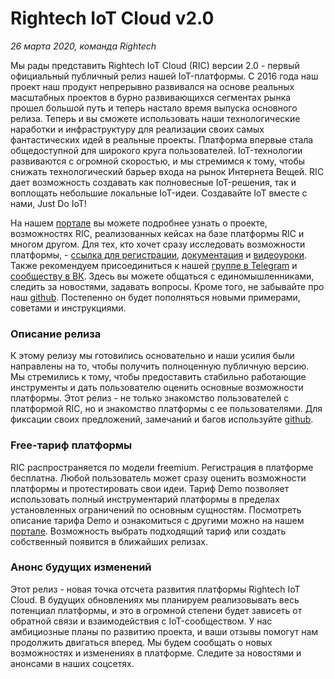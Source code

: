 # Rightech IoT Cloud v2.0
*26 марта 2020, команда Rightech*

Мы рады представить Rightech IoT Cloud (RIC) версии 2.0 - первый официальный публичный релиз нашей IoT-платформы. С 2016 года наш проект наш продукт непрерывно развивался на основе реальных масштабных проектов в бурно развивающихся сегментах рынка прошел большой путь и теперь настало время выпуска основного релиза. Теперь и вы сможете использовать наши технологические наработки и инфраструктуру для реализации своих самых фантастических идей в реальные проекты. Платформа впервые стала общедоступной для широкого круга пользователей. IoT-технологии развиваются с огромной скоростью, и мы стремимся к тому, чтобы снижать технологический барьер входа на рынок Интернета Вещей. 
RIC дает возможность создавать как полновесные IoT-решения, так и воплощать небольшие локальные IoT-идеи. Создавайте IoT вместе с нами, Just Do IoT!  

На нашем [портале](https://rightech.io/) вы можете подробнее узнать о проекте, возможностях RIC, реализованных кейсах на базе платформы RIC и многом другом. Для тех, кто хочет сразу исследовать возможности платформы, - [ссылка для регистрации](https://dev.rightech.io/signup),  [документация](https://rightech.io/developers/introductions/) и [видеоуроки](https://rightech.io/video-tutorials/). Также рекомендуем присоединиться к нашей [группе в Telegram](https://t.me/rightech_iot) и [сообществу в ВК](https://vk.com/rightech). Здесь вы можете общаться с единомышленниками, следить за новостями, задавать вопросы. Кроме того, не забывайте про наш [github](https://github.com/Rightech/ric-public). Постепенно  он будет пополняться новыми примерами, советами и инструкциями. 

### Описание релиза
К этому релизу мы готовились основательно и наши усилия были направлены на то, чтобы получить полноценную публичную версию. Мы стремились к тому, чтобы предоставить стабильно работающие инструменты и дать пользователю оценить основные возможности платформы. Этот релиз - не только знакомство пользователей с платформой RIC, но и знакомство платформы с ее пользователями. Для фиксации своих предложений, замечаний и багов  используйте [github](https://github.com/Rightech/ric-public).


### Free-тариф платформы
RIC распространяется по модели freemium. Регистрация в платформе бесплатна. Любой пользователь может сразу оценить возможности платформы и протестировать свои идеи. Тариф Demo позволяет использовать полный инструментарий платформы в пределах установленных ограничений по основным сущностям. Посмотреть описание тарифа Demo и ознакомиться с другими можно на нашем [портале](https://rightech.io/calculate/). Возможность выбрать подходящий тариф или создать собственный появится в ближайших релизах.

### Анонс будущих изменений
Этот релиз - новая точка отсчета развития платформы Rightech IoT Cloud. В будущих обновлениях мы планируем реализовывать весь потенциал платформы, и это в огромной степени будет зависеть от обратной связи и взаимодействия с IoT-сообществом.  У нас амбициозные планы по развитию проекта, и ваши отзывы помогут нам продолжить двигаться вперед. Мы будем сообщать о новых возможностях и изменениях в платформе.  Следите за новостями и анонсами в наших соцсетях.